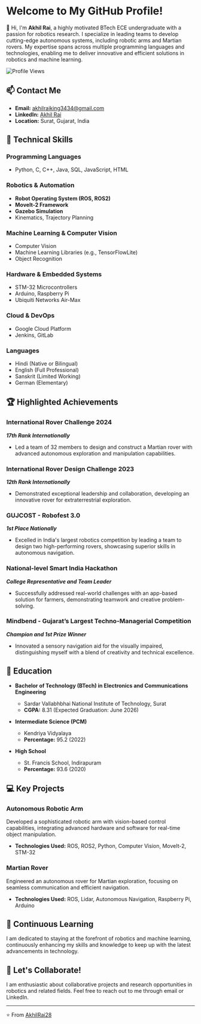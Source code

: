 # Welcome to My GitHub Profile!

👋 Hi, I'm **Akhil Rai**, a highly motivated BTech ECE undergraduate with a passion for robotics research. I specialize in leading teams to develop cutting-edge autonomous systems, including robotic arms and Martian rovers. My expertise spans across multiple programming languages and technologies, enabling me to deliver innovative and efficient solutions in robotics and machine learning.

![Profile Views](https://komarev.com/ghpvc/?username=AkhilRai28&style=flat-square&color=blue)

## 📫 Contact Me
- **Email:** [akhilraiking3434@gmail.com](mailto:akhilraiking3434@gmail.com)
- **LinkedIn:** [Akhil Rai](https://www.linkedin.com/in/akhil-rai28)
- **Location:** Surat, Gujarat, India

## 🔧 Technical Skills

### Programming Languages
- Python, C, C++, Java, SQL, JavaScript, HTML

### Robotics & Automation
- **Robot Operating System (ROS, ROS2)**
- **MoveIt-2 Framework**
- **Gazebo Simulation**
- Kinematics, Trajectory Planning

### Machine Learning & Computer Vision
- Computer Vision
- Machine Learning Libraries (e.g., TensorFlowLite)
- Object Recognition

### Hardware & Embedded Systems
- STM-32 Microcontrollers
- Arduino, Raspberry Pi
- Ubiquiti Networks Air-Max

### Cloud & DevOps
- Google Cloud Platform
- Jenkins, GitLab

### Languages
- Hindi (Native or Bilingual)
- English (Full Professional)
- Sanskrit (Limited Working)
- German (Elementary)

## 🏆 Highlighted Achievements

### **International Rover Challenge 2024**
**_17th Rank Internationally_**
- Led a team of 32 members to design and construct a Martian rover with advanced autonomous exploration and manipulation capabilities.

### **International Rover Design Challenge 2023**
**_12th Rank Internationally_**
- Demonstrated exceptional leadership and collaboration, developing an innovative rover for extraterrestrial exploration.

### **GUJCOST - Robofest 3.0**
**_1st Place Nationally_**
- Excelled in India's largest robotics competition by leading a team to design two high-performing rovers, showcasing superior skills in autonomous navigation.

### **National-level Smart India Hackathon**
**_College Representative and Team Leader_**
- Successfully addressed real-world challenges with an app-based solution for farmers, demonstrating teamwork and creative problem-solving.

### **Mindbend - Gujarat’s Largest Techno-Managerial Competition**
**_Champion and 1st Prize Winner_**
- Innovated a sensory navigation aid for the visually impaired, distinguishing myself with a blend of creativity and technical excellence.

## 📘 Education

- **Bachelor of Technology (BTech) in Electronics and Communications Engineering**
  - Sardar Vallabhbhai National Institute of Technology, Surat
  - **CGPA:** 8.31 (Expected Graduation: June 2026)

- **Intermediate Science (PCM)**
  - Kendriya Vidyalaya
  - **Percentage:** 95.2 (2022)

- **High School**
  - St. Francis School, Indirapuram
  - **Percentage:** 93.6 (2020)

## 💻 Key Projects

### **Autonomous Robotic Arm**
Developed a sophisticated robotic arm with vision-based control capabilities, integrating advanced hardware and software for real-time object manipulation.
- **Technologies Used:** ROS, ROS2, Python, Computer Vision, MoveIt-2, STM-32

### **Martian Rover**
Engineered an autonomous rover for Martian exploration, focusing on seamless communication and efficient navigation.
- **Technologies Used:** ROS, Lidar, Autonomous Navigation, Raspberry Pi, Arduino

## 🌱 Continuous Learning
I am dedicated to staying at the forefront of robotics and machine learning, continuously enhancing my skills and knowledge to keep up with the latest advancements in technology.

## 🤝 Let's Collaborate!
I am enthusiastic about collaborative projects and research opportunities in robotics and related fields. Feel free to reach out to me through email or LinkedIn.

---

⭐️ From [AkhilRai28](https://github.com/AkhilRai28)
